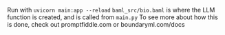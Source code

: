 Run with `uvicorn main:app --reload`
`baml_src/bio.baml` is where the LLM function is created, and is called from `main.py`
To see more about how this is done, check out promptfiddle.com or boundaryml.com/docs

